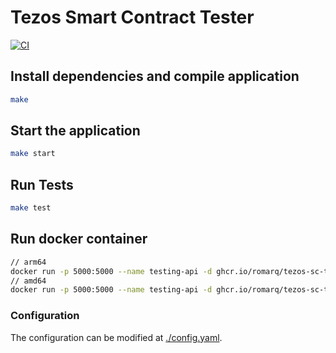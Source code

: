 # Tezos Smart Contract Tester

[![CI](https://github.com/RomarQ/tezos-sc-tester/actions/workflows/pipeline.yaml/badge.svg)](https://github.com/RomarQ/tezos-sc-tester/actions/workflows/pipeline.yaml)

## Install dependencies and compile application

```sh
make
```

## Start the application

```sh
make start
```

## Run Tests

```sh
make test
```

## Run docker container

```sh
// arm64
docker run -p 5000:5000 --name testing-api -d ghcr.io/romarq/tezos-sc-tester:0.0.8_arm64
// amd64
docker run -p 5000:5000 --name testing-api -d ghcr.io/romarq/tezos-sc-tester:0.0.8_amd64
```

### Configuration

The configuration can be modified at [./config.yaml](./config.yaml).

